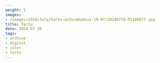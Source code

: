 ```yaml
---
weight: 1
images:
- /images/2024/July/tartu-autovabaduse-19-07/20240719-P1100877.jpg
title: Tartu
date: 2024-07-20
tags:
- archive
- digital
- color
- tartu
---
```


